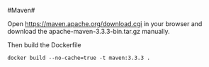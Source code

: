 #Maven#

Open https://maven.apache.org/download.cgi in your browser and download the apache-maven-3.3.3-bin.tar.gz manually.

Then build the Dockerfile

    docker build --no-cache=true -t maven:3.3.3 .